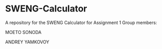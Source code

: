 # SWENG-Calculator
A repository for the SWENG Calculator for Assignment 1
 Group members:
 
  MOETO SONODA
 
  ANDREY YAMKOVOY
